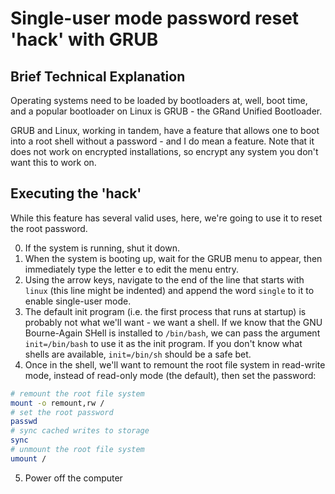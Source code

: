 # Single-user mode password reset 'hack' with GRUB

## Brief Technical Explanation

Operating systems need to be loaded by bootloaders at, well, boot time, and a popular bootloader on Linux is GRUB - the GRand Unified Bootloader.

GRUB and Linux, working in tandem, have a feature that allows one to boot into a root shell without a password - and I do mean a feature. Note that it does not work on encrypted installations, so encrypt any system you don't want this to work on.

## Executing the 'hack'

While this feature has several valid uses, here, we're going to use it to reset the root password.

0. If the system is running, shut it down.
1. When the system is booting up, wait for the GRUB menu to appear, then immediately type the letter e to edit the menu entry.
2. Using the arrow keys, navigate to the end of the line that starts with `linux` (this line might be indented) and append the word `single` to it to enable single-user mode.
3. The default init program (i.e. the first process that runs at startup) is probably not what we'll want - we want a shell. If we know that the GNU Bourne-Again SHell is installed to `/bin/bash`, we can pass the argument `init=/bin/bash` to use it as the init program. If you don't know what shells are available, `init=/bin/sh` should be a safe bet.
4. Once in the shell, we'll want to remount the root file system in read-write mode, instead of read-only mode (the default), then set the password:
```sh
# remount the root file system
mount -o remount,rw /
# set the root password
passwd
# sync cached writes to storage
sync
# unmount the root file system
umount /
```
5. Power off the computer
